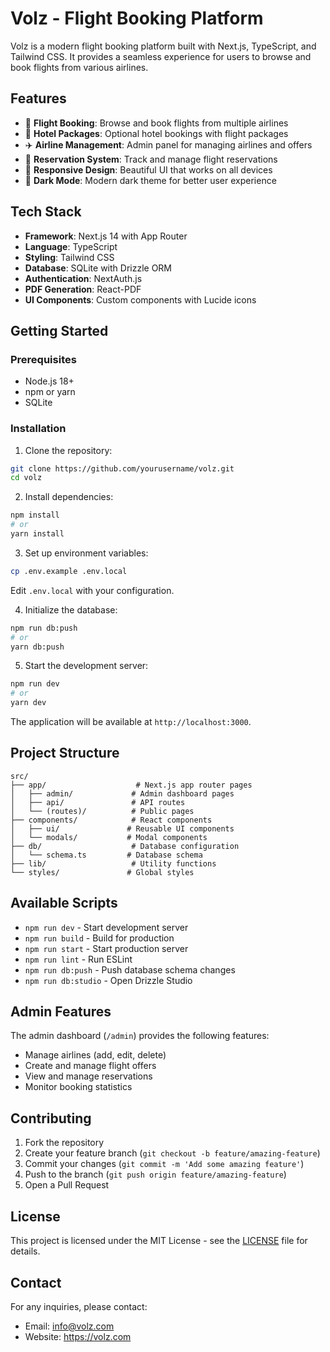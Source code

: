 # Volz - Flight Booking Platform

Volz is a modern flight booking platform built with Next.js, TypeScript, and Tailwind CSS. It provides a seamless experience for users to browse and book flights from various airlines.

## Features

- 🛫 **Flight Booking**: Browse and book flights from multiple airlines
- 🏨 **Hotel Packages**: Optional hotel bookings with flight packages
- ✈️ **Airline Management**: Admin panel for managing airlines and offers
- 🎫 **Reservation System**: Track and manage flight reservations
- 📱 **Responsive Design**: Beautiful UI that works on all devices
- 🌙 **Dark Mode**: Modern dark theme for better user experience

## Tech Stack

- **Framework**: Next.js 14 with App Router
- **Language**: TypeScript
- **Styling**: Tailwind CSS
- **Database**: SQLite with Drizzle ORM
- **Authentication**: NextAuth.js
- **PDF Generation**: React-PDF
- **UI Components**: Custom components with Lucide icons

## Getting Started

### Prerequisites

- Node.js 18+ 
- npm or yarn
- SQLite

### Installation

1. Clone the repository:
```bash
git clone https://github.com/yourusername/volz.git
cd volz
```

2. Install dependencies:
```bash
npm install
# or
yarn install
```

3. Set up environment variables:
```bash
cp .env.example .env.local
```
Edit `.env.local` with your configuration.

4. Initialize the database:
```bash
npm run db:push
# or
yarn db:push
```

5. Start the development server:
```bash
npm run dev
# or
yarn dev
```

The application will be available at `http://localhost:3000`.

## Project Structure

```
src/
├── app/                    # Next.js app router pages
│   ├── admin/             # Admin dashboard pages
│   ├── api/               # API routes
│   └── (routes)/          # Public pages
├── components/            # React components
│   ├── ui/               # Reusable UI components
│   └── modals/           # Modal components
├── db/                    # Database configuration
│   └── schema.ts         # Database schema
├── lib/                   # Utility functions
└── styles/               # Global styles
```

## Available Scripts

- `npm run dev` - Start development server
- `npm run build` - Build for production
- `npm run start` - Start production server
- `npm run lint` - Run ESLint
- `npm run db:push` - Push database schema changes
- `npm run db:studio` - Open Drizzle Studio

## Admin Features

The admin dashboard (`/admin`) provides the following features:

- Manage airlines (add, edit, delete)
- Create and manage flight offers
- View and manage reservations
- Monitor booking statistics

## Contributing

1. Fork the repository
2. Create your feature branch (`git checkout -b feature/amazing-feature`)
3. Commit your changes (`git commit -m 'Add some amazing feature'`)
4. Push to the branch (`git push origin feature/amazing-feature`)
5. Open a Pull Request

## License

This project is licensed under the MIT License - see the [LICENSE](LICENSE) file for details.

## Contact

For any inquiries, please contact:
- Email: info@volz.com
- Website: https://volz.com
